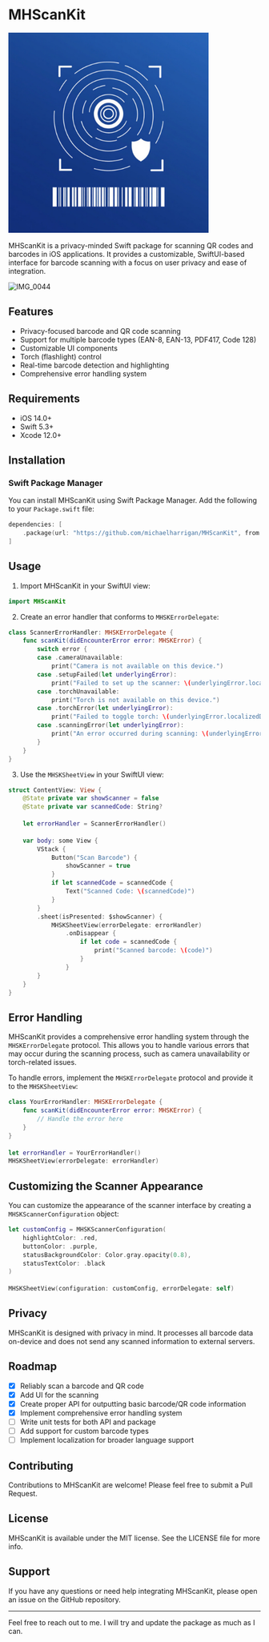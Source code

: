 # MHScanKit

<img src="https://github.com/michaelharrigan/MHScanKit/blob/master/AppIcon.svg"  height="400" width="400"/>

MHScanKit is a privacy-minded Swift package for scanning QR codes and barcodes in iOS applications. It provides a customizable, SwiftUI-based interface for barcode scanning with a focus on user privacy and ease of integration.

![IMG_0044](https://github.com/user-attachments/assets/87995e7c-fdd6-470d-98bd-27a4df30e476)


## Features

- Privacy-focused barcode and QR code scanning
- Support for multiple barcode types (EAN-8, EAN-13, PDF417, Code 128)
- Customizable UI components
- Torch (flashlight) control
- Real-time barcode detection and highlighting
- Comprehensive error handling system

## Requirements

- iOS 14.0+
- Swift 5.3+
- Xcode 12.0+

## Installation

### Swift Package Manager

You can install MHScanKit using Swift Package Manager. Add the following to your `Package.swift` file:

```swift
dependencies: [
    .package(url: "https://github.com/michaelharrigan/MHScanKit", from: "1.0.0")
]
```

## Usage

1. Import MHScanKit in your SwiftUI view:

```swift
import MHScanKit
```

2. Create an error handler that conforms to `MHSKErrorDelegate`:

```swift
class ScannerErrorHandler: MHSKErrorDelegate {
    func scanKit(didEncounterError error: MHSKError) {
        switch error {
        case .cameraUnavailable:
            print("Camera is not available on this device.")
        case .setupFailed(let underlyingError):
            print("Failed to set up the scanner: \(underlyingError.localizedDescription)")
        case .torchUnavailable:
            print("Torch is not available on this device.")
        case .torchError(let underlyingError):
            print("Failed to toggle torch: \(underlyingError.localizedDescription)")
        case .scanningError(let underlyingError):
            print("An error occurred during scanning: \(underlyingError.localizedDescription)")
        }
    }
}
```

3. Use the `MHSKSheetView` in your SwiftUI view:

```swift
struct ContentView: View {
    @State private var showScanner = false
    @State private var scannedCode: String?
    
    let errorHandler = ScannerErrorHandler()

    var body: some View {
        VStack {
            Button("Scan Barcode") {
                showScanner = true
            }
            if let scannedCode = scannedCode {
                Text("Scanned Code: \(scannedCode)")
            }
        }
        .sheet(isPresented: $showScanner) {
            MHSKSheetView(errorDelegate: errorHandler)
                .onDisappear {
                    if let code = scannedCode {
                        print("Scanned barcode: \(code)")
                    }
                }
        }
    }
}
```

## Error Handling

MHScanKit provides a comprehensive error handling system through the `MHSKErrorDelegate` protocol. This allows you to handle various errors that may occur during the scanning process, such as camera unavailability or torch-related issues.

To handle errors, implement the `MHSKErrorDelegate` protocol and provide it to the `MHSKSheetView`:

```swift
class YourErrorHandler: MHSKErrorDelegate {
    func scanKit(didEncounterError error: MHSKError) {
        // Handle the error here
    }
}

let errorHandler = YourErrorHandler()
MHSKSheetView(errorDelegate: errorHandler)
```

## Customizing the Scanner Appearance

You can customize the appearance of the scanner interface by creating a `MHSKScannerConfiguration` object:

```swift
let customConfig = MHSKScannerConfiguration(
    highlightColor: .red,
    buttonColor: .purple,
    statusBackgroundColor: Color.gray.opacity(0.8),
    statusTextColor: .black
)

MHSKSheetView(configuration: customConfig, errorDelegate: self)
```

## Privacy

MHScanKit is designed with privacy in mind. It processes all barcode data on-device and does not send any scanned information to external servers.

## Roadmap

- [x] Reliably scan a barcode and QR code
- [x] Add UI for the scanning
- [x] Create proper API for outputting basic barcode/QR code information
- [x] Implement comprehensive error handling system
- [ ] Write unit tests for both API and package
- [ ] Add support for custom barcode types
- [ ] Implement localization for broader language support

## Contributing

Contributions to MHScanKit are welcome! Please feel free to submit a Pull Request.

## License

MHScanKit is available under the MIT license. See the LICENSE file for more info.

## Support

If you have any questions or need help integrating MHScanKit, please open an issue on the GitHub repository.

---

Feel free to reach out to me. I will try and update the package as much as I can.
